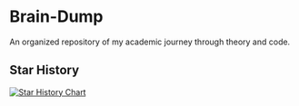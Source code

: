 # Brain-Dump
An organized repository of my academic journey through theory and code.

## Star History

[![Star History Chart](https://api.star-history.com/svg?repos=gezongqi/Brain-Dump&type=Date)](https://www.star-history.com/#gezongqi/Brain-Dump&Date)